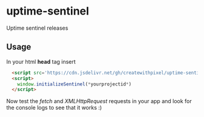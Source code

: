 # uptime-sentinel
Uptime sentinel releases

## Usage
In your html **head** tag insert
```html
  <script src='https://cdn.jsdelivr.net/gh/createwithpixel/uptime-sentinel@latest/http-reporter.js'></script>
  <script>
    window.initializeSentinel(*yourprojectid*)
  </script>
```

Now test the *fetch* and *XMLHttpRequest* requests in your app and look for the console logs to see that it works :)
